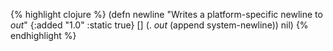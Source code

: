 {% highlight clojure %}
(defn newline
  "Writes a platform-specific newline to *out*"
  {:added "1.0"
   :static true}
  []
    (. *out* (append system-newline))
    nil)
{% endhighlight %}

